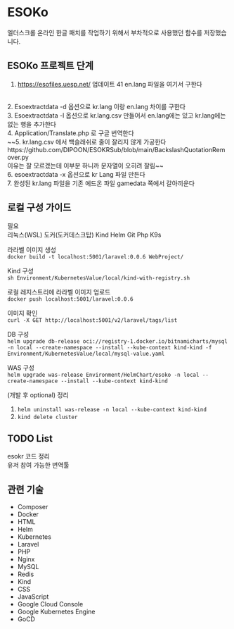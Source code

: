 # ESOKo

엘더스크롤 온라인 한글 패치를 작업하기 위해서 부차적으로 사용했던 함수를 저장했습니다.

## ESOKo 프로젝트 단계
1. https://esofiles.uesp.net/ 업데이트 41 en.lang 파일을 여기서 구한다
<br>
2. Esoextractdata -d 옵션으로 kr.lang 이랑 en.lang 차이를 구한다
<br>
3. Esoextractdata -l 옵션으로 kr.lang.csv 만들어서 en.lang에는 있고 kr.lang에는 없는 행을 추가한다
<br>
4. Application/Translate.php 로 구글 번역한다
<br>
~~5. kr.lang.csv 에서 백슬래쉬로 줄이 잘리지 않게 가공한다
https://github.com/DIPOON/ESOKRSub/blob/main/BackslashQuotationRemover.py
<br>
이유는 잘 모르겠는데 이부분 하니까 문자열이 오히려 잘림~~
<br>
6. esoextractdata -x 옵션으로 kr Lang 파일 만든다
<br>
7. 완성된 kr.lang 파일을 기존 에드온 파일 gamedata 쪽에서 갈아끼운다
<br>

## 로컬 구성 가이드
필요 <br>
리눅스(WSL) 도커(도커데스크탑) Kind Helm Git Php K9s

라라벨 이미지 생성 <br>
`docker build -t localhost:5001/laravel:0.0.6 WebProject/`

Kind 구성 <br>
`sh Environment/KubernetesValue/local/kind-with-registry.sh`

로컬 레지스트리에 라라벨 이미지 업로드 <br>
`docker push localhost:5001/laravel:0.0.6`

이미지 확인 <br>
`curl -X GET http://localhost:5001/v2/laravel/tags/list`

DB 구성 <br>
`helm upgrade db-release oci://registry-1.docker.io/bitnamicharts/mysql -n local --create-namespace --install --kube-context kind-kind -f Environment/KubernetesValue/local/mysql-value.yaml`

WAS 구성 <br>
`helm upgrade was-release Environment/HelmChart/esoko -n local --create-namespace --install --kube-context kind-kind`

(개발 후 optional) 정리
1. `helm uninstall was-release -n local --kube-context kind-kind`
2. `kind delete cluster`

## TODO List
esokr 코드 정리
<br>
유저 참여 가능한 번역툴

## 관련 기술
<ul>
<li>Composer</li>
<li>Docker</li>
<li>HTML</li>
<li>Helm</li>
<li>Kubernetes</li>
<li>Laravel</li>
<li>PHP</li>
<li>Nginx</li>
<li>MySQL</li>
<li>Redis</li>
<li>Kind</li>
<li>CSS</li>
<li>JavaScript</li>
<li>Google Cloud Console</li>
<li>Google Kubernetes Engine</li>
<li>GoCD</li>
</ul>